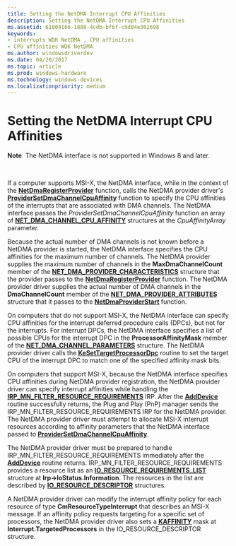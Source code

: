 ```yaml
---
title: Setting the NetDMA Interrupt CPU Affinities
description: Setting the NetDMA Interrupt CPU Affinities
ms.assetid: 61804166-1888-4cdb-bf6f-c9d84e302698
keywords:
- interrupts WDK NetDMA , CPU affinities
- CPU affinities WDK NetDMA
ms.author: windowsdriverdev
ms.date: 04/20/2017
ms.topic: article
ms.prod: windows-hardware
ms.technology: windows-devices
ms.localizationpriority: medium
---
```


# Setting the NetDMA Interrupt CPU Affinities


**Note**  The NetDMA interface is not supported in Windows 8 and later.

 




If a computer supports MSI-X, the NetDMA interface, while in the context of the [**NetDmaRegisterProvider**](https://msdn.microsoft.com/library/windows/hardware/ff568336) function, calls the NetDMA provider driver's [**ProviderSetDmaChannelCpuAffinity**](https://msdn.microsoft.com/library/windows/hardware/ff570402) function to specify the CPU affinities of the interrupts that are associated with DMA channels. The NetDMA interface passes the *ProviderSetDmaChannelCpuAffinity* function an array of [**NET\_DMA\_CHANNEL\_CPU\_AFFINITY**](https://msdn.microsoft.com/library/windows/hardware/ff568731) structures at the *CpuAffinityArray* parameter.

Because the actual number of DMA channels is not known before a NetDMA provider is started, the NetDMA interface specifies the CPU affinities for the maximum number of channels. The NetDMA provider supplies the maximum number of channels in the **MaxDmaChannelCount** member of the [**NET\_DMA\_PROVIDER\_CHARACTERISTICS**](https://msdn.microsoft.com/library/windows/hardware/ff568738) structure that the provider passes to the [**NetDmaRegisterProvider**](https://msdn.microsoft.com/library/windows/hardware/ff568336) function. The NetDMA provider driver supplies the actual number of DMA channels in the **DmaChannelCount** member of the [**NET\_DMA\_PROVIDER\_ATTRIBUTES**](https://msdn.microsoft.com/library/windows/hardware/ff568737) structure that it passes to the [**NetDmaProviderStart**](https://msdn.microsoft.com/library/windows/hardware/ff568334) function.

On computers that do not support MSI-X, the NetDMA interface can specify CPU affinities for the interrupt deferred procedure calls (DPCs), but not for the interrupts. For interrupt DPCs, the NetDMA interface specifies a list of possible CPUs for the interrupt DPC in the **ProcessorAffinityMask** member of the [**NET\_DMA\_CHANNEL\_PARAMETERS**](https://msdn.microsoft.com/library/windows/hardware/ff568732) structure. The NetDMA provider driver calls the [**KeSetTargetProcessorDpc**](https://msdn.microsoft.com/library/windows/hardware/ff553278) routine to set the target CPU of the interrupt DPC to match one of the specified affinity mask bits.

On computers that support MSI-X, because the NetDMA interface specifies CPU affinities during NetDMA provider registration, the NetDMA provider driver can specify interrupt affinities while handling the [**IRP\_MN\_FILTER\_RESOURCE\_REQUIREMENTS**](https://msdn.microsoft.com/library/windows/hardware/ff550874) IRP. After the [**AddDevice**](https://msdn.microsoft.com/library/windows/hardware/ff540521) routine successfully returns, the Plug and Play (PnP) manager sends the IRP\_MN\_FILTER\_RESOURCE\_REQUIREMENTS IRP for the NetDMA provider. The NetDMA provider driver must attempt to allocate MSI-X interrupt resources according to affinity parameters that the NetDMA interface passed to [**ProviderSetDmaChannelCpuAffinity**](https://msdn.microsoft.com/library/windows/hardware/ff570402).

The NetDMA provider driver must be prepared to handle IRP\_MN\_FILTER\_RESOURCE\_REQUIREMENTS immediately after the [**AddDevice**](https://msdn.microsoft.com/library/windows/hardware/ff540521) routine returns. IRP\_MN\_FILTER\_RESOURCE\_REQUIREMENTS provides a resource list as an [**IO\_RESOURCE\_REQUIREMENTS\_LIST**](https://msdn.microsoft.com/library/windows/hardware/ff550609) structure at **Irp-&gt;IoStatus.Information**. The resources in the list are described by [**IO\_RESOURCE\_DESCRIPTOR**](https://msdn.microsoft.com/library/windows/hardware/ff550598) structures.

A NetDMA provider driver can modify the interrupt affinity policy for each resource of type **CmResourceTypeInterrupt** that describes an MSI-X message. If an affinity policy requests targeting for a specific set of processors, the NetDMA provider driver also sets a [**KAFFINITY**](https://docs.microsoft.com/windows-hardware/drivers/kernel/interrupt-affinity-and-priority#about-kaffinity) mask at **Interrupt.TargetedProcessors** in the IO\_RESOURCE\_DESCRIPTOR structure.

 

 





